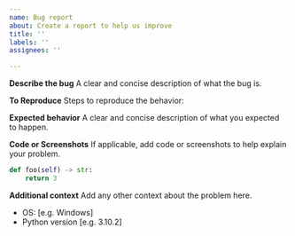 ```yaml
---
name: Bug report
about: Create a report to help us improve
title: ''
labels: ''
assignees: ''

---
```


**Describe the bug**
A clear and concise description of what the bug is.

**To Reproduce**
Steps to reproduce the behavior:

**Expected behavior**
A clear and concise description of what you expected to happen.

**Code or Screenshots**
If applicable, add code or screenshots to help explain your problem.

```python
def foo(self) -> str:
    return 3
```

**Additional context**
Add any other context about the problem here.

 - OS: [e.g. Windows]
 - Python version [e.g. 3.10.2]

